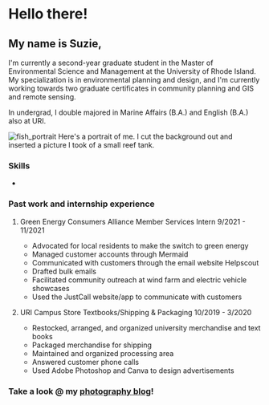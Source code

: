 # Hello there!



## My name is **Suzie**,


I'm currently a second-year graduate student in the Master of Environmental Science and Management at the University of Rhode Island. My specialization is in environmental planning and design, and I'm currently working towards two graduate certificates in community planning and GIS and remote sensing. 





In undergrad, I double majored in Marine Affairs (B.A.) and English (B.A.) also at URI.


![fish_portrait](https://github.com/suzanneForde/ArcGIS_Python_Class/assets/157830253/85273932-c23e-4cae-8c0f-89e290395d3b)
Here's a portrait of me. I cut the background out and inserted a picture I took of a small reef tank.



### Skills
+



### Past work and internship experience
1. Green Energy Consumers Alliance            Member Services Intern              9/2021 - 11/2021
	- Advocated for local residents to make the switch to green energy
	- Managed customer accounts through Mermaid
	- Communicated with customers through the email website Helpscout
	- Drafted bulk emails
	- Facilitated community outreach at wind farm and electric vehicle showcases
	- Used the JustCall website/app to communicate with customers

1. URI Campus Store                     Textbooks/Shipping & Packaging                10/2019 - 3/2020
	- Restocked, arranged, and organized university merchandise and text books
	- Packaged merchandise for shipping
	- Maintained and organized processing area
	- Answered customer phone calls
	- Used Adobe Photoshop and Canva to design advertisements


### Take a look @ my [photography blog](https://sites.google.com/uri.edu/suziesphotography)!